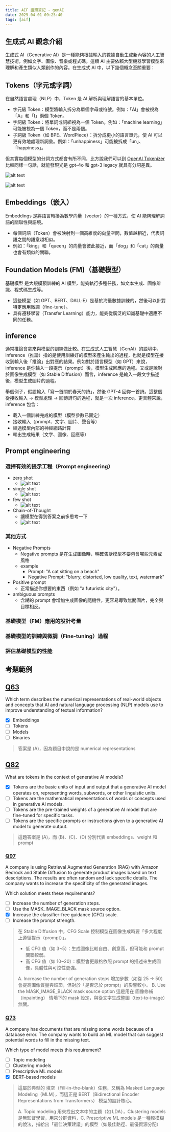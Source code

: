 ```yaml
---
title: AIF 證照筆記 - genAI
date: 2025-04-01 09:25:40
tags: [aif]
---
```

## 生成式 AI 觀念介紹  

生成式 AI（Generative AI）是一種能夠根據輸入的數據自動生成新內容的人工智慧技術，例如文字、圖像、音樂或程式碼。這類 AI 主要依賴大型機器學習模型來理解和產生類似人類創作的內容。在生成式 AI 中，以下幾個概念至關重要：  


## Tokens（字元或字詞）  
在自然語言處理（NLP）中，Token 是 AI 解析與理解語言的基本單位。  

- 字元級 Token：模型將輸入拆分為單個字母或符號。例如：「AI」會被視為「A」和「I」兩個 Token。  
- 字詞級 Token：將單詞或詞組視為一個 Token。例如：「machine learning」可能被視為一個 Token，而不是兩個。  
- 子詞級 Token（如 BPE、WordPiece）：拆分成更小的語言單元，使 AI 可以更有效地處理新詞彙。例如：「unhappiness」可能被拆成「un」、「happiness」。  


但其實每個模型的分詞方式都會有所不同，比方說我們可以到 [OpenAI Tokenizer](https://platform.openai.com/tokenizer) 比較同樣一句話，就能發現光是 gpt-4o 和 gpt-3 legacy 就具有分詞差異。

![alt text](images/aif/img4.png)

![alt text](images/aif/img5.png)


## Embeddings（嵌入）  
Embeddings 是將語言轉換為數學向量（vector）的一種方式，使 AI 能夠理解詞語的關聯性與語境。  

- 每個詞語（Token）會被映射到一個高維度的向量空間，數值越相近，代表詞語之間的語意越相似。  
- 例如：「king」和「queen」的向量會彼此接近，而「dog」和「cat」的向量也會有類似的關聯。  



## Foundation Models (FM)（基礎模型）  
基礎模型 是大規模預訓練的 AI 模型，能夠執行多種任務，如文本生成、圖像辨識、程式碼生成等。

- 這些模型（如 GPT、BERT、DALL·E）是基於海量數據訓練的，然後可以針對特定應用微調（fine-tune）。  
- 具有遷移學習（Transfer Learning）能力，能夠從廣泛的知識基礎中適應不同的任務。  

##  inference
通常推論會拿來與模型的訓練做比較。在生成式人工智慧（GenAI）的語境中，inference（推論）指的是使用訓練好的模型來產生輸出的過程，也就是模型在接收到輸入後「推論」出對應的結果。例如對於語言模型（如 GPT）來說，inference 是你輸入一段提示（prompt）後，模型生成回應的過程。又或是說對於圖像生成模型（如 Stable Diffusion）而言，inference 是輸入一段文字描述後，模型生成圖片的過程。

舉個例子，假設輸入「寫一首關於春天的詩」，然後 GPT-4 回你一首詩。這整個從接收輸入 → 模型處理 → 回傳詩句的過程，就是一次 inference。更具體來說，inference 包含：
- 載入一個訓練完成的模型（模型參數已固定）
- 接收輸入（prompt、文字、圖片、聲音等）
- 經過模型內部的神經網路計算
- 輸出生成結果（文字、圖像、回應等）


## Prompt engineering

### 選擇有效的提示工程（Prompt engineering）
- zero shot
  - ![alt text](images/aif/img11.png)
- single shot
  - ![alt text](images/aif/img12.png)
- few shot
  - ![alt text](images/aif/img13.png)
- Chain-of-Thought
  - 讓模型在得到答案之前多思考一下
  - ![alt text](images/aif/img14.png)

### 其他方式
- Negative Prompts
  - Negative prompts 是在生成圖像時，明確告訴模型不要包含哪些元素或風格
  - example
    - Prompt: "A cat sitting on a beach"
    - Negative Prompt: "blurry, distorted, low quality, text, watermark"
- Positive prompt 
  - 正常描述你想要的東西（例如 "a futuristic city"）。
- ambiguous prompts
  - 含糊的 prompt 會增加生成圖像的隨機性，更容易導致無關圖片，完全與目標相反。



### 基礎模型（FM）應用的設計考量

### 基礎模型的訓練與微調（Fine-tuning）過程

### 評估基礎模型的性能



## 考題範例
## [Q63](https://www.examtopics.com/discussions/amazon/view/151750-exam-aws-certified-ai-practitioner-aif-c01-topic-1-question/)

Which term describes the numerical representations of real-world objects and concepts that AI and natural language processing (NLP) models use to improve understanding of textual information?

- [x] Embeddings
- [ ] Tokens
- [ ] Models
- [ ] Binaries

> 答案是 (A)，因為題目中說的是 numerical representations

## [Q82](https://www.examtopics.com/discussions/amazon/view/151661-exam-aws-certified-ai-practitioner-aif-c01-topic-1-question/)

What are tokens in the context of generative AI models?
- [x] Tokens are the basic units of input and output that a generative AI model operates on, representing words, subwords, or other linguistic units.
- [ ] Tokens are the mathematical representations of words or concepts used in generative AI models.
- [ ] Tokens are the pre-trained weights of a generative AI model that are fine-tuned for specific tasks.
- [ ] Tokens are the specific prompts or instructions given to a generative AI model to generate output.

> 這題答案是 (A)，而 (B)、(C)、(D) 分別代表 embeddings、weight 和 prompt

### [Q97](https://www.examtopics.com/discussions/amazon/view/153489-exam-aws-certified-ai-practitioner-aif-c01-topic-1-question/)
A company is using Retrieval Augmented Generation (RAG) with Amazon Bedrock and Stable Diffusion to generate product images based on text descriptions. The results are often random and lack specific details. The company wants to increase the specificity of the generated images.

Which solution meets these requirements?

- [ ] Increase the number of generation steps.
- [ ] Use the MASK_IMAGE_BLACK mask source option.
- [x] Increase the classifier-free guidance (CFG) scale.
- [ ] Increase the prompt strength.

> 在 Stable Diffusion 中，CFG Scale 控制模型在圖像生成時要「多大程度上遵循提示（prompt）」。
> - 低 CFG 值（如 3~5）：生成圖像比較自由、創意高，但可能和 prompt 關聯較弱。
> - 高 CFG 值（如 10~20）：模型會更嚴格依照 prompt 的描述來生成圖像，具體性與可控性更強。
>
> A. Increase the number of generation steps 增加步數（如從 25 → 50）會提高圖像質量與細節，但對於「是否忠於 prompt」的影響較小。
> B. Use the MASK_IMAGE_BLACK mask source option 這是用在 圖像修補（inpainting） 情境下的 mask 設定，與從文字生成整圖（text-to-image）無關。

### [Q73](https://www.examtopics.com/discussions/amazon/view/150983-exam-aws-certified-ai-practitioner-aif-c01-topic-1-question/)
A company has documents that are missing some words because of a database error. The company wants to build an ML model that can suggest potential words to fill in the missing text.

Which type of model meets this requirement?

- [ ] Topic modeling
- [ ] Clustering models
- [ ] Prescriptive ML models
- [x] BERT-based models

> 這屬於典型的 填空（Fill-in-the-blank）任務，又稱為 Masked Language Modeling（MLM），而這正是 BERT（Bidirectional Encoder Representations from Transformers） 模型的設計核心。
>
> A. Topic modeling 用來找出文本中的主題（如 LDA），Clustering models 是無監督學習，用來分群資料，C. Prescriptive ML models 是一種較模糊的說法，指給出「最佳決策建議」的模型（如最佳路徑、最優資源分配）


